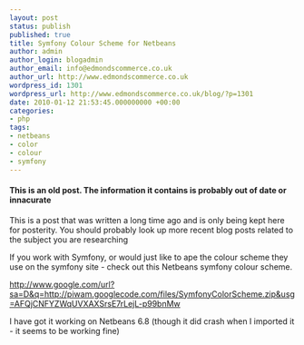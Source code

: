 ```yaml
---
layout: post
status: publish
published: true
title: Symfony Colour Scheme for Netbeans
author: admin
author_login: blogadmin
author_email: info@edmondscommerce.co.uk
author_url: http://www.edmondscommerce.co.uk
wordpress_id: 1301
wordpress_url: http://www.edmondscommerce.co.uk/blog/?p=1301
date: 2010-01-12 21:53:45.000000000 +00:00
categories:
- php
tags:
- netbeans
- color
- colour
- symfony
---
```

<div class="oldpost"><h4>This is an old post. The information it contains is probably out of date or innacurate</h4>
<p>
This is a post that was written a long time ago and is only being kept here for posterity.
You should probably look up more recent blog posts related to the subject you are researching
</p>
</div>
If you work with Symfony, or would just like to ape the colour scheme they use on the symfony site - check out this Netbeans symfony colour scheme.

http://www.google.com/url?sa=D&q=http://piwam.googlecode.com/files/SymfonyColorScheme.zip&usg=AFQjCNFYZWqUVXAXSrsE7rLejL-p99bnMw

I have got it working on Netbeans 6.8 (though it did crash when I imported it - it seems to be working fine)
